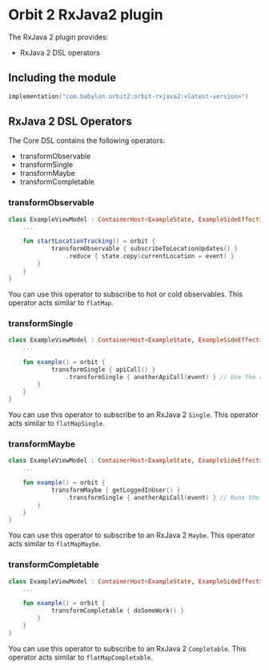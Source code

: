 # Orbit 2 RxJava2 plugin

The RxJava 2 plugin provides:

- RxJava 2 DSL operators

## Including the module

```kotlin
implementation("com.babylon.orbit2:orbit-rxjava2:<latest-version>")
```

## RxJava 2 DSL Operators

The Core DSL contains the following operators:

- transformObservable
- transformSingle
- transformMaybe
- transformCompletable

### transformObservable

``` kotlin
class ExampleViewModel : ContainerHost<ExampleState, ExampleSideEffect> {
    ...

    fun startLocationTracking() = orbit {
            transformObservable { subscribeToLocationUpdates() }
                .reduce { state.copy(currentLocation = event) }
        }
    }
}
```

You can use this operator to subscribe to hot or cold observables.
This operator acts similar to `flatMap`.

### transformSingle

``` kotlin
class ExampleViewModel : ContainerHost<ExampleState, ExampleSideEffect> {
    ...

    fun example() = orbit {
            transformSingle { apiCall() }
                .transformSingle { anotherApiCall(event) } // Use the result of the first api call
        }
    }
}
```

You can use this operator to subscribe to an RxJava 2 `Single`.
This operator acts similar to `flatMapSingle`.

### transformMaybe

``` kotlin
class ExampleViewModel : ContainerHost<ExampleState, ExampleSideEffect> {
    ...

    fun example() = orbit {
            transformMaybe { getLoggedInUser() }
                .transformSingle { anotherApiCall(event) } // Runs the API call if the user is logged in
        }
    }
}
```

You can use this operator to subscribe to an RxJava 2 `Maybe`.
This operator acts similar to `flatMapMaybe`.

### transformCompletable

``` kotlin
class ExampleViewModel : ContainerHost<ExampleState, ExampleSideEffect> {
    ...

    fun example() = orbit {
            transformCompletable { doSomeWork() }
        }
    }
}
```

You can use this operator to subscribe to an RxJava 2 `Completable`.
This operator acts similar to `flatMapCompletable`.
